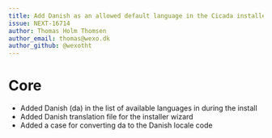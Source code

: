 ```yaml
---
title: Add Danish as an allowed default language in the Cicada installer
issue: NEXT-16714
author: Thomas Holm Thomsen
author_email: thomas@wexo.dk
author_github: @wexotht
---
```


# Core
-   Added Danish (da) in the list of available languages in during the install
-   Added Danish translation file for the installer wizard
-   Added a case for converting da to the Danish locale code
